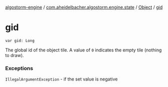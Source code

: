 [algostorm-engine](../../index.md) / [com.aheidelbacher.algostorm.engine.state](../index.md) / [Object](index.md) / [gid](.)

# gid

`var gid: Long`

The global id of the object tile. A value of `0` indicates the empty tile
(nothing to draw).

### Exceptions

`IllegalArgumentException` - if the set value is negative